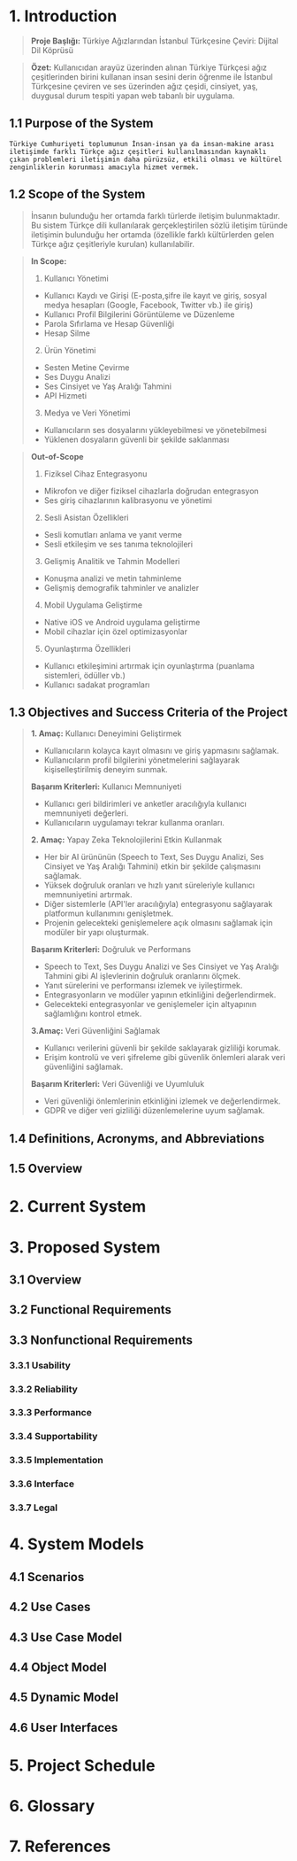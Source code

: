 # 1. Introduction
> **Proje Başlığı:** Türkiye Ağızlarından İstanbul Türkçesine Çeviri: Dijital Dil Köprüsü

> **Özet:** Kullanıcıdan arayüz üzerinden alınan Türkiye Türkçesi ağız çeşitlerinden birini kullanan insan sesini derin öğrenme ile İstanbul Türkçesine çeviren ve ses üzerinden ağız çeşidi, cinsiyet, yaş, duygusal durum tespiti yapan web tabanlı bir uygulama.
## 1.1 Purpose of the System
    Türkiye Cumhuriyeti toplumunun İnsan-insan ya da insan-makine arası iletişimde farklı Türkçe ağız çeşitleri kullanılmasından kaynaklı çıkan problemleri iletişimin daha pürüzsüz, etkili olması ve kültürel zenginliklerin korunması amacıyla hizmet vermek.

## 1.2 Scope of the System

>İnsanın bulunduğu her ortamda farklı türlerde iletişim bulunmaktadır. Bu sistem Türkçe dili kullanılarak gerçekleştirilen sözlü iletişim türünde iletişimin bulunduğu her ortamda (özellikle farklı kültürlerden gelen Türkçe ağız çeşitleriyle kurulan) kullanılabilir.

>**In Scope:**  
>1. Kullanıcı Yönetimi
>- Kullanıcı Kaydı ve Girişi (E-posta,şifre ile kayıt ve giriş,
        sosyal medya hesapları (Google, Facebook, Twitter vb.) ile giriş) 
>- Kullanıcı Profil Bilgilerini Görüntüleme ve Düzenleme
>- Parola Sıfırlama ve Hesap Güvenliği 
>- Hesap Silme
>2. Ürün Yönetimi
>- Sesten Metine Çevirme
>- Ses Duygu Analizi
>- Ses Cinsiyet ve Yaş Aralığı Tahmini
>- API Hizmeti
>3. Medya ve Veri Yönetimi
>- Kullanıcıların ses dosyalarını yükleyebilmesi ve yönetebilmesi
>- Yüklenen dosyaların güvenli bir şekilde saklanması

>**Out-of-Scope**
>1. Fiziksel Cihaz Entegrasyonu
>- Mikrofon ve diğer fiziksel cihazlarla doğrudan entegrasyon
>- Ses giriş cihazlarının kalibrasyonu ve yönetimi
>2. Sesli Asistan Özellikleri
>- Sesli komutları anlama ve yanıt verme
>- Sesli etkileşim ve ses tanıma teknolojileri
>3. Gelişmiş Analitik ve Tahmin Modelleri
>- Konuşma analizi ve metin tahminleme
>- Gelişmiş demografik tahminler ve analizler
>4. Mobil Uygulama Geliştirme
>- Native iOS ve Android uygulama geliştirme
>- Mobil cihazlar için özel optimizasyonlar
>5. Oyunlaştırma Özellikleri
>- Kullanıcı etkileşimini artırmak için oyunlaştırma (puanlama sistemleri, ödüller vb.)
>- Kullanıcı sadakat programları

## 1.3 Objectives and Success Criteria of the Project

> **1. Amaç:** Kullanıcı Deneyimini Geliştirmek
>- Kullanıcıların kolayca kayıt olmasını ve giriş yapmasını sağlamak.
>- Kullanıcıların profil bilgilerini yönetmelerini sağlayarak kişiselleştirilmiş deneyim sunmak. 
>
>  **Başarım Kriterleri:** Kullanıcı Memnuniyeti
> - Kullanıcı geri bildirimleri ve anketler aracılığıyla kullanıcı memnuniyeti değerleri. 
> - Kullanıcıların uygulamayı tekrar kullanma oranları.
>  
>**2. Amaç:** Yapay Zeka Teknolojilerini Etkin Kullanmak
> - Her bir AI ürününün (Speech to Text, Ses Duygu Analizi, Ses Cinsiyet ve Yaş Aralığı Tahmini) etkin bir şekilde çalışmasını sağlamak.
> - Yüksek doğruluk oranları ve hızlı yanıt süreleriyle kullanıcı memnuniyetini artırmak.
> - Diğer sistemlerle (API'ler aracılığıyla) entegrasyonu sağlayarak platformun kullanımını genişletmek.
> - Projenin gelecekteki genişlemelere açık olmasını sağlamak için modüler bir yapı oluşturmak.
>
>  **Başarım Kriterleri:** Doğruluk ve Performans
> - Speech to Text, Ses Duygu Analizi ve Ses Cinsiyet ve Yaş Aralığı Tahmini gibi AI işlevlerinin doğruluk oranlarını ölçmek.
> - Yanıt sürelerini ve performansı izlemek ve iyileştirmek.
> - Entegrasyonların ve modüler yapının etkinliğini değerlendirmek.
> - Gelecekteki entegrasyonlar ve genişlemeler için altyapının sağlamlığını kontrol etmek.
> 
>**3.Amaç:** Veri Güvenliğini Sağlamak 
> - Kullanıcı verilerini güvenli bir şekilde saklayarak gizliliği korumak.
> - Erişim kontrolü ve veri şifreleme gibi güvenlik önlemleri alarak veri güvenliğini sağlamak.
>
> **Başarım Kriterleri:** Veri Güvenliği ve Uyumluluk
> - Veri güvenliği önlemlerinin etkinliğini izlemek ve değerlendirmek.
> - GDPR ve diğer veri gizliliği düzenlemelerine uyum sağlamak.

## 1.4 Definitions, Acronyms, and Abbreviations

## 1.5 Overview

# 2. Current System

# 3. Proposed System

## 3.1 Overview

## 3.2 Functional Requirements

## 3.3 Nonfunctional Requirements

### 3.3.1 Usability

### 3.3.2 Reliability

### 3.3.3 Performance

### 3.3.4 Supportability

### 3.3.5 Implementation

### 3.3.6 Interface

### 3.3.7 Legal

# 4. System Models

## 4.1 Scenarios

## 4.2 Use Cases

## 4.3 Use Case Model

## 4.4 Object Model

## 4.5 Dynamic Model

## 4.6 User Interfaces

# 5. Project Schedule

# 6. Glossary

# 7. References
